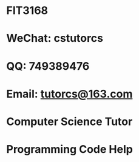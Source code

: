 # FIT3168

# WeChat: cstutorcs

# QQ: 749389476

# Email: tutorcs@163.com

# Computer Science Tutor

# Programming Code Help
